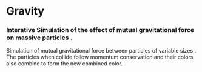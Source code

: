 # Gravity
### Interative Simulation of the effect of mutual gravitational force on massive particles . 

Simulation of mutual gravitational force between particles of variable sizes . The particles when collide follow momentum conservation and their colors also combine to form the new combined color.